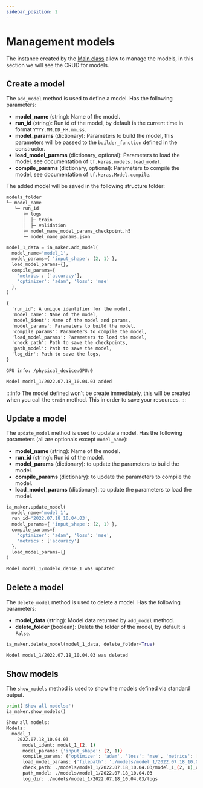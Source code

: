 ```yaml
---
sidebar_position: 2
---
```


# Management models

The instance created by the [Main class](./main-class) allow to manage the models, in this section we will see the CRUD for models.

## Create a model

The `add_model` method is used to define a model. Has the following parameters:

- **model_name** (string): Name of the model.
- **run_id** (string): Run id of the model, by default is the current time in format `YYYY.MM.DD_HH.mm.ss`.
- **model_params** (dictionary): Parameters to build the model, this parameters will be passed to the `builder_function` defined in the constructor.
- **load_model_params** (dictionary, optional): Parameters to load the model, see documentation of `tf.keras.models.load_model`.
- **compile_params** (dictionary, optional): Parameters to compile the model, see documentation of `tf.keras.Model.compile`.

The added model will be saved in the following structure folder:

```txt title="Folder structure"
models_folder
└─ model_name
   └─ run_id
      ├─ logs                               
      │  ├─ train
      │  ├─ validation
      ├─ model_name_model_params_checkpoint.h5
      └─ model_name_params.json
```


```python title="Example"
model_1_data = ia_maker.add_model(
  model_name='model_1',
  model_params={ 'input_shape': (2, 1) },
  load_model_params={},
  compile_params={
    'metrics': ['accuracy'],
    'optimizer': 'adam', 'loss': 'mse'
  },
)
```

```txt title=Return
{
  'run_id': A unique identifier for the model,
  'model_name': Name of the model,
  'model_ident': Name of the model and params,
  'model_params': Parameters to build the model,
  'compile_params': Parameters to compile the model,
  'load_model_params': Parameters to load the model,
  'check_path': Path to save the checkpoints,
  'path_model': Path to save the model,
  'log_dir': Path to save the logs,
}
```


```bash title=Output
GPU info: /physical_device:GPU:0

Model model_1/2022.07.18_10.04.03 added
```

:::info
The model defined won't be create immediately, this will be created when you call the `train` method. This in order to save your resources.
:::

## Update a model
The `update_model` method is used to update a model. Has the following parameters (all are optionals except `model_name`):

- **model_name** (string): Name of the model.
- **run_id** (string): Run id of the model.
- **model_params** (dictionary): to update the parameters to build the model.
- **compile_params** (dictionary): to update the parameters to compile the model.
- **load_model_params** (dictionary): to update the parameters to load the model.

```python title="Example"
ia_maker.update_model(
  model_name='model_1',
  run_id='2022.07.18_10.04.03',
  model_params={ 'input_shape': (2, 1) },
  compile_params={
    'optimizer': 'adam', 'loss': 'mse',
    'metrics': ['accuracy']
  },
  load_model_params={}
)
```

```txt title=Output
Model model_1/modelo_dense_1 was updated
```

## Delete a model

The `delete_model` method is used to delete a model. Has the following parameters:

- **model_data** (string): Model data returned by `add_model` method.
- **delete_folder** (boolean): Delete the folder of the model, by default is `False`.

```python title="Example"
ia_maker.delete_model(model_1_data, delete_folder=True)
```

```txt title=Output
Model model_1/2022.07.18_10.04.03 was deleted
```

## Show models

The `show_models` method is used to show the models defined via standard output.

```python title="Example"
print('Show all models:')
ia_maker.show_models()
```

```bash title=Output
Show all models:
Models:
  model_1
    2022.07.18_10.04.03
      model_ident: model_1_(2, 1)
      model_params: {'input_shape': (2, 1)}
      compile_params: {'optimizer': 'adam', 'loss': 'mse', 'metrics': ['accuracy']}
      load_model_params: {'filepath': './models/model_1/2022.07.18_10.04.03/model_1_(2, 1)_checkpoint.h5'}
      check_path: ./models/model_1/2022.07.18_10.04.03/model_1_(2, 1)_checkpoint.h5
      path_model: ./models/model_1/2022.07.18_10.04.03
      log_dir: ./models/model_1/2022.07.18_10.04.03/logs
```
